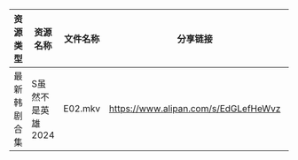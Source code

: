 | 资源类型   | 资源名称        | 文件名称    | 分享链接                                 | 更新时间                |
| ------ | ----------- | ------- | ------------------------------------ | ------------------- |
| 最新韩剧合集 | S虽然不是英雄2024 | E02.mkv | https://www.alipan.com/s/EdGLefHeWvz | 2024-05-06 00:09:54 |
